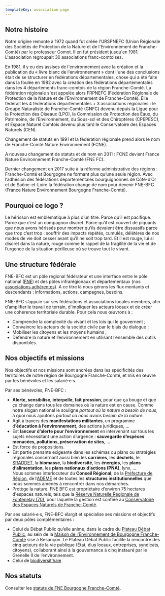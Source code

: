 ```yaml
---
templateKey: association-page
---
```

## Notre histoire

Notre origine remonte à 1972 quand fut créée l'URSPNEFC (Union Régionale des Sociétés de Protection de la Nature et de l'Environnement de Franche-Comté) par le professeur Gomot. Il en fut  président jusqu'en 1981. L'association regroupait 30 associations franc-comtoises.

En 1981, il y eu des assises de l'environnement avec la création et la publication du « livre blanc de l'environnement » dont l'une des conclusions était de se structurer en fédérations départementales, chose qui a été faite dans la foulée en 1982 avec la création des fédérations départementales dans les 4 départements franc-comtois de la région Franche-Comté. La fédération régionale s'est appelée alors FRPNEFC (Fédération Régionale de Protection de la Nature et de l'Environnement de Franche-Comté).  Elle fédérait les 4 fédérations départementales + 3 associations régionales : le Groupe Naturaliste de Franche-Comté (GNFC) devenu depuis la Ligue pour la Protection des Oiseaux (LPO), la Commission de Protection des Eaux, du Patrimoine, de l’Environnement, du Sous-sol et des Chiroptères (CPEPESC), et Espace Naturel Comtois devenu plus tard le Conservatoire des Espaces Naturels (CEN). 

Changement de statuts en 1991 et la fédération régionale prend alors le nom de Franche-Comté Nature Environnement (FCNE).

A nouveau changement de statuts et de nom en 2011 : FCNE devient France Nature Environnement Franche-Comté (FNE FC).

Dernier changement en 2017 suite à la réforme administrative des régions : Franche-Comté et Bourgogne ne formant plus qu’une seule région. Avec l’adhésion des fédérations départementales bourguignonnes de Côte-d’Or et de Saône-et-Loire la fédération change de nom pour devenir FNE-BFC (France Nature Environnement Bourgogne Franche-Comté).

## Pourquoi ce logo ?

Le hérisson est emblématique à plus d’un titre. Parce qu’il est pacifique. Parce que c’est un compagnon discret. Parce qu’il est couvert de piquants que nous avons hérissés pour montrer qu’ils devaient être dissuasifs parce que trop c’est trop : souffrir des impacts répétés, cumulés, délétères de nos modes de vie doit cesser avant qu’il ne soit trop tard. Et il est rouge, lui si discret dans la nature, rouge comme le rappel de la fragilité de la vie et de l’urgence de la situation périlleuse où se trouve tout le vivant.

## Une structure fédérale

FNE-BFC est un pôle régional fédérateur et une interface entre le pôle national ([FNE](https://www.fne.asso.fr/)) et des pôles infrarégionaux et départementaux (nos [associations adhérentes](/qui-sommes-nous/reseau-fne/)). A ce titre là nous gérons les flux montants et descendants : informations, actions, campagnes, besoins.

FNE-BFC s’appuie sur ses fédérations et associations locales membres, afin d’amplifier le travail de terrain, d’impliquer les acteurs locaux et de créer une cohérence territoriale durable. Pour cela nous œuvrons à :

* Comprendre la complexité du vivant et les lois qui le gouvernent ; 
* Convaincre les acteurs de la société civile par le biais du dialogue ;
* Mobiliser les citoyens et les moyens humains ;
* Défendre la nature et l’environnement en utilisant l’ensemble des outils disponibles.

## Nos objectifs et missions

Nos objectifs et nos missions sont ancrées dans les spécificités des territoires de notre région de Bourgogne Franche-Comté, et mis en œuvre par les bénévoles et les salarié·e·s.

Par ses bénévoles, FNE-BFC :

* **Alerte, sensibilise, interpelle, fait pression**, pour que ça bouge et que ça change dans tous les domaines où la nature est en cause. Comme notre slogan national le souligne *partout où la nature a besoin de nous*, à quoi nous ajoutons *partout où nous avons besoin de la nature*.
* Agit à travers des **manifestations militantes**, un programme d’**éducation à l’environnement**, des actions juridiques, ...
* Est **lanceur d’alerte pour l’environnement** en intervenant sur tous les sujets nécessitant une action d’urgence : **sauvegarde d’espèces menacées, pollutions, préservation de sites**, …
* Est force de propositions.
* Est partie prenante exigeante dans les schémas ou plans ou stratégies régionales concernant aussi bien les **carrières**, les **déchets**, le [SRADDET](http://strategie.biodiversite.bourgognefranchecomte.fr/r/60/sraddet/), la **biomasse**, la **biodiversité**, les **énergies**, les **plans d’alimentation**, les **plans nationaux d’actions (PNA)**, lynx, ...\
  Nous sommes interlocuteur du **Conseil Régional**, de la [Préfecture de Région](https://www.prefectures-regions.gouv.fr/bourgogne-franche-comte), de l’[ADEME](https://www.ademe.fr/) et de toutes les **structures institutionnelles** que nous sommes amenés à rencontrer dans nos démarches. 
* Protège la nature. FNE BFC est propriétaire d’environ 75 hectares d'espaces naturels, tels que la [Réserve Naturelle Régionale de Fontenelay (70)](http://cen-franchecomte.org/vallon-fontenelay-art161), pour laquelle la gestion est confiée au [Conservatoire des Espaces Naturels de Franche-Comté](http://cen-franchecomte.org/).

Par ses salarié·e·s, FNE-BFC élargit et spécialise ses missions et objectifs par deux pôles complémentaires :

* Celui du Débat Public qu’elle anime, dans le cadre du [Plateau Débat Public](https://fne-bfc.netlify.app/nos-actions/programmes/d%C3%A9bat-public/), au sein de la [Maison de l’Environnement de Bourgogne Franche-Comté](http://www.maison-environnement-franchecomte.fr/) sise à Besançon. Le Plateau Débat Public facilite la rencontre des cinq acteurs de la vie publique (État, élus locaux, entreprises, syndicats, citoyens), collaborant ainsi à la gouvernance à cinq instauré par le Grenelle II de l’environnement.
* Celui de [biodiversit’haie](/nos-actions/programmes/biodiversithaies/)

## Nos statuts

Consulter les [statuts de FNE Bourgogne Franche-Comté](/qui-sommes-nous/).